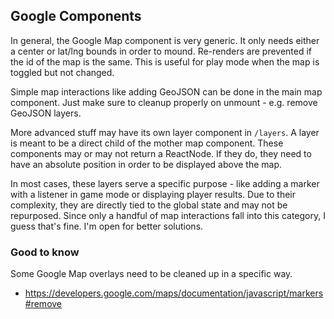 ## Google Components

In general, the Google Map component is very generic. It only needs either a center or lat/lng bounds in order to mound. Re-renders are prevented if the id of the map is the same. This is useful for play mode when the map is toggled but not changed.

Simple map interactions like adding GeoJSON can be done in the main map component. Just make sure to cleanup properly on unmount - e.g. remove GeoJSON layers.

More advanced stuff may have its own layer component in `/layers`. A layer is meant to be a direct child of the mother map component. These components may or may not return a ReactNode. If they do, they need to have an absolute position in order to be displayed above the map.

In most cases, these layers serve a specific purpose - like adding a marker with a listener in game mode or displaying player results. Due to their complexity, they are directly tied to the global state and may not be repurposed. Since only a handful of map interactions fall into this category, I guess that's fine. I'm open for better solutions.

### Good to know

Some Google Map overlays need to be cleaned up in a specific way.

- https://developers.google.com/maps/documentation/javascript/markers#remove
